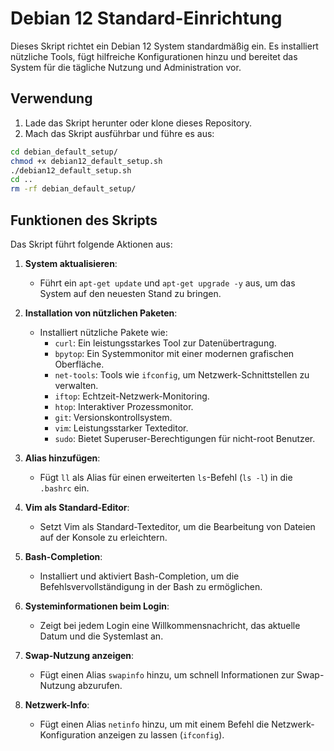 # Debian 12 Standard-Einrichtung

Dieses Skript richtet ein Debian 12 System standardmäßig ein. Es installiert nützliche Tools, fügt hilfreiche Konfigurationen hinzu und bereitet das System für die tägliche Nutzung und Administration vor.

## Verwendung

1. Lade das Skript herunter oder klone dieses Repository.
2. Mach das Skript ausführbar und führe es aus:

```bash
cd debian_default_setup/
chmod +x debian12_default_setup.sh
./debian12_default_setup.sh
cd ..
rm -rf debian_default_setup/
```

## Funktionen des Skripts

Das Skript führt folgende Aktionen aus:

1. **System aktualisieren**:
   - Führt ein `apt-get update` und `apt-get upgrade -y` aus, um das System auf den neuesten Stand zu bringen.
   
2. **Installation von nützlichen Paketen**:
   - Installiert nützliche Pakete wie:
     - `curl`: Ein leistungsstarkes Tool zur Datenübertragung.
     - `bpytop`: Ein Systemmonitor mit einer modernen grafischen Oberfläche.
     - `net-tools`: Tools wie `ifconfig`, um Netzwerk-Schnittstellen zu verwalten.
     - `iftop`: Echtzeit-Netzwerk-Monitoring.
     - `htop`: Interaktiver Prozessmonitor.
     - `git`: Versionskontrollsystem.
     - `vim`: Leistungsstarker Texteditor.
     - `sudo`: Bietet Superuser-Berechtigungen für nicht-root Benutzer.

3. **Alias hinzufügen**:
   - Fügt `ll` als Alias für einen erweiterten `ls`-Befehl (`ls -l`) in die `.bashrc` ein.

4. **Vim als Standard-Editor**:
   - Setzt Vim als Standard-Texteditor, um die Bearbeitung von Dateien auf der Konsole zu erleichtern.

5. **Bash-Completion**:
   - Installiert und aktiviert Bash-Completion, um die Befehlsvervollständigung in der Bash zu ermöglichen.

6. **Systeminformationen beim Login**:
   - Zeigt bei jedem Login eine Willkommensnachricht, das aktuelle Datum und die Systemlast an.

7. **Swap-Nutzung anzeigen**:
   - Fügt einen Alias `swapinfo` hinzu, um schnell Informationen zur Swap-Nutzung abzurufen.

8. **Netzwerk-Info**:
    - Fügt einen Alias `netinfo` hinzu, um mit einem Befehl die Netzwerk-Konfiguration anzeigen zu lassen (`ifconfig`).
